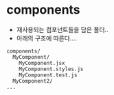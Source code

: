 # components

- 재사용되는 컴포넌트들을 담은 폴더..
- 아래의 구조에 따른다....

```
components/
  MyComponent/
    MyComponent.jsx
    MyComponent.styles.js
    MyComponent.test.js
  MyComponent2/
...

```
